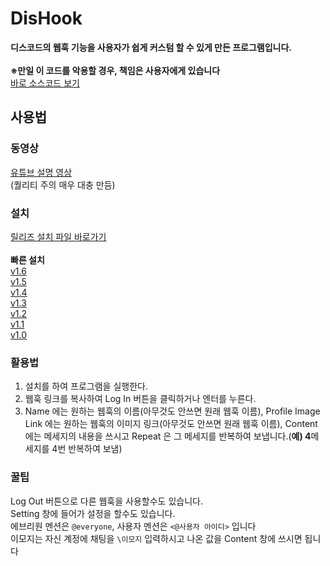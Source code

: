 # DisHook
<b>디스코드의 웹훅 기능을 사용자가 쉽게 커스텀 할 수 있게 만든 프로그램입니다.</b> </br></br>
<b>※만일 이 코드를 악용할 경우, 책임은 사용자에게 있습니다</b> </br>
[바로 소스코드 보기](https://github.com/1-EXON/DisHook/tree/master/Discord%20Webhook/Discord%20Webhook) </br>

## 사용법
### 동영상
[유튜브 설명 영상](https://www.youtube.com/watch?v=MAsQZ71_LGM) </br>
(퀄리티 주의 매우 대충 만듬)
### 설치
[릴리즈 설치 파일 바로가기](https://github.com/1-EXON/DisHook/releases) </br>
</br>
<b>빠른 설치</b> </br>
[v1.6](https://github.com/1-EXON/DisHook/releases/download/v1.6/DisHook.msi) </br>
[v1.5](https://github.com/1-EXON/DisHook/releases/download/v1.5/DisHook.msi) </br>
[v1.4](https://github.com/1-EXON/DisHook/releases/download/v1.4/DisHook.msi) </br>
[v1.3](https://github.com/1-EXON/DisHook/releases/download/v1.3/Setup.msi) </br>
[v1.2](https://github.com/1-EXON/DisHook/releases/download/v1.2/Setup.msi) </br>
[v1.1](https://github.com/1-EXON/DisHook/releases/download/v1.1/Setup.msi) </br>
[v1.0](https://github.com/1-EXON/DisHook/releases/download/v1.0/Setup.msi) </br>



### 활용법
1. 설치를 하여 프로그램을 실행한다.
2. 웹훅 링크를 복사하여 Log In 버튼을 클릭하거나 엔터를 누른다.
3. Name 에는 원하는 웹훅의 이름(아무것도 안쓰면 원래 웹훅 이름), Profile Image Link 에는 원하는 웹훅의 이미지 링크(아무것도 안쓰면 원래 웹훅 이름), Content에는 메세지의 내용을 쓰시고 Repeat 은 그 메세지를 반복하여 보냅니다.(<b>예) 4</b>메세지를 4번 반복하여 보냄)

### 꿀팁
Log Out 버튼으로 다른 웹훅을 사용할수도 있습니다. </br>
Setting 창에 들어가 설정을 할수도 있습니다. </br>
에브리원 멘션은 `@everyone`, 사용자 멘션은 `<@사용자 아이디>` 입니다 </br>
이모지는 자신 계정에 채팅을 `\이모지` 입력하시고 나온 값을 Content 창에 쓰시면 됩니다

